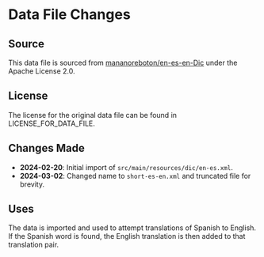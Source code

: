 # Data File Changes

## Source
This data file is sourced from [mananoreboton/en-es-en-Dic](https://github.com/mananoreboton/en-es-en-Dic) under the Apache License 2.0.

## License
The license for the original data file can be found in LICENSE_FOR_DATA_FILE.

## Changes Made
- **2024-02-20**: Initial import of `src/main/resources/dic/en-es.xml`.
- **2024-03-02**: Changed name to `short-es-en.xml` and truncated file for brevity. 

## Uses
The data is imported and used to attempt translations of Spanish to English. If the Spanish word is found, the English translation is then added to that translation pair.

